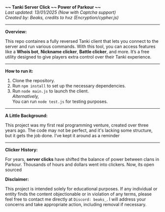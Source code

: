 **~~ Tanki Server Click ~~ Power of Parkour ~~**  
*Last updated: 13/01/2025 (Now with Captcha support)*  
*Created by: Beaks, credits to hxz (Encryption/cypher.js)*

---

**Overview:**

This repo containes a fully reversed Tanki client that lets you connect to the server and run various commands. With this tool, you can access features like a **Whois bot**, **Nickname clicker**, **Battle clicker**, and more. It’s a free utility designed to give players extra control over their Tanki experience.

---

**How to run it:**

1. Clone the repository.
2. Run `npm install` to set up the necessary dependencies.
3. Run `node main.js` to launch the client.  
   *Alternatively,*  
   You can run `node test.js` for testing purposes.

---

**A Little Background:**

This project was my first real programming venture, created over three years ago. The code may not be perfect, and it's lacking some structure, but it gets the job done. I’ve kept it around as a reminder

---

**Clicker History:**

For years, **server clicks** have shifted the balance of power between clans in Parkour. Thousands of hours and dollars went into clickers. Now, its open sourced

**Disclaimer:**

This project is intended solely for educational purposes. If any individual or entity finds the content objectionable or in violation of any terms, please feel free to contact me directly at ```Discord: beaks_```. I will address your concerns and take appropriate action, including removal if necessary.
